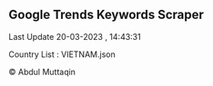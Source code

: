 

## Google Trends Keywords Scraper 
 
Last Update 20-03-2023 , 14:43:31

Country List :
VIETNAM.json



© Abdul Muttaqin 
